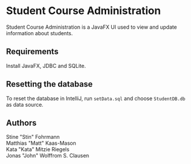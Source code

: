 # Student Course Administration
Student Course Administration is a JavaFX UI used to view and update information about students.

## Requirements
Install JavaFX, JDBC and SQLite.

## Resetting the database
To reset the database in IntelliJ, run ```setData.sql``` and choose ```StudentDB.db``` as data source.

## Authors
Stine "Stin" Fohrmann <br>
Matthias "Matt" Kaas-Mason <br>
Kata "Kata" Mitzie Riegels <br>
Jonas "John" Wolffrom S. Clausen